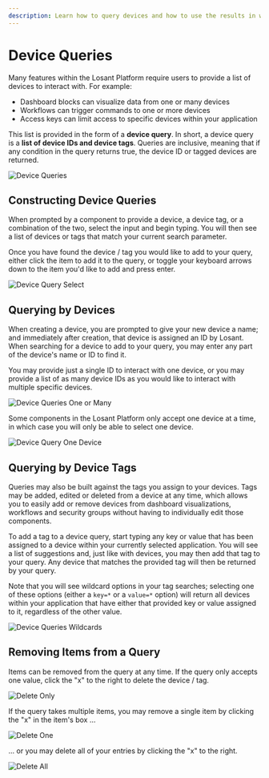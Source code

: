 ```yaml
---
description: Learn how to query devices and how to use the results in workflows.
---
```


# Device Queries

Many features within the Losant Platform require users to provide a list of devices to interact with. For example:

* Dashboard blocks can visualize data from one or many devices
* Workflows can trigger commands to one or more devices
* Access keys can limit access to specific devices within your application

This list is provided in the form of a **device query**. In short, a device query is a **list of device IDs and device tags**. Queries are inclusive, meaning that if any condition in the query returns true, the device ID or tagged devices are returned.

![Device Queries](/images/devices/device-query.png "Device Queries")

## Constructing Device Queries

When prompted by a component to provide a device, a device tag, or a combination of the two, select the input and begin typing. You will then see a list of devices or tags that match your current search parameter.

Once you have found the device / tag you would like to add to your query, either click the item to add it to the query, or toggle your keyboard arrows down to the item you'd like to add and press enter.

![Device Query Select](/images/devices/device-query-select.png "Device Query Select")

## Querying by Devices

When creating a device, you are prompted to give your new device a name; and immediately after creation, that device is assigned an ID by Losant. When searching for a device to add to your query, you may enter any part of the device's name or ID to find it.

You may provide just a single ID to interact with one device, or you may provide a list of as many device IDs as you would like to interact with multiple specific devices.

![Device Queries One or Many](/images/devices/device-query-one-or-many.png "Device Queries One or Many")

Some components in the Losant Platform only accept one device at a time, in which case you will only be able to select one device.

![Device Query One Device](/images/devices/device-query-one-device.png "Device Query One Device")

## Querying by Device Tags

Queries may also be built against the tags you assign to your devices. Tags may be added, edited or deleted from a device at any time, which allows you to easily add or remove devices from dashboard visualizations, workflows and security groups without having to individually edit those components.

To add a tag to a device query, start typing any key or value that has been assigned to a device within your currently selected application. You will see a list of suggestions and, just like with devices, you may then add that tag to your query. Any device that matches the provided tag will then be returned by your query.

Note that you will see wildcard options in your tag searches; selecting one of these options (either a `key=*` or a `value=*` option) will return all devices within your application that have either that provided key or value assigned to it, regardless of the other value.

![Device Queries Wildcards](/images/devices/device-query-wildcard.png "Device Queries Wildcards")

## Removing Items from a Query

Items can be removed from the query at any time. If the query only accepts one value, click the "x" to the right to delete the device / tag.

![Delete Only](/images/devices/device-query-delete-single.png "Delete Only")

If the query takes multiple items, you may remove a single item by clicking the "x" in the item's box ...

![Delete One](/images/devices/device-query-delete-one.png "Delete One")

... or you may delete all of your entries by clicking the "x" to the right.

![Delete All](/images/devices/device-query-delete-all.png "Delete All")
